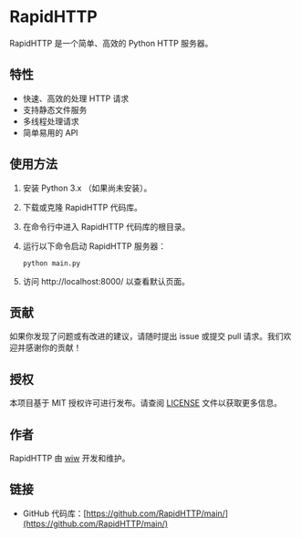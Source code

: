 # RapidHTTP

RapidHTTP 是一个简单、高效的 Python HTTP 服务器。

## 特性

- 快速、高效的处理 HTTP 请求
- 支持静态文件服务
- 多线程处理请求
- 简单易用的 API

## 使用方法

1. 安装 Python 3.x （如果尚未安装）。
2. 下载或克隆 RapidHTTP 代码库。
3. 在命令行中进入 RapidHTTP 代码库的根目录。
4. 运行以下命令启动 RapidHTTP 服务器：

   ```
   python main.py
   ```

5. 访问 http://localhost:8000/ 以查看默认页面。
## 贡献

如果你发现了问题或有改进的建议，请随时提出 issue 或提交 pull 请求。我们欢迎并感谢你的贡献！

## 授权

本项目基于 MIT 授权许可进行发布。请查阅 [LICENSE](LICENSE) 文件以获取更多信息。

## 作者

RapidHTTP 由 [wiw](https://wolan.me) 开发和维护。

## 链接

- GitHub 代码库：[https://github.com/RapidHTTP/main/](https://github.com/RapidHTTP/main/)
